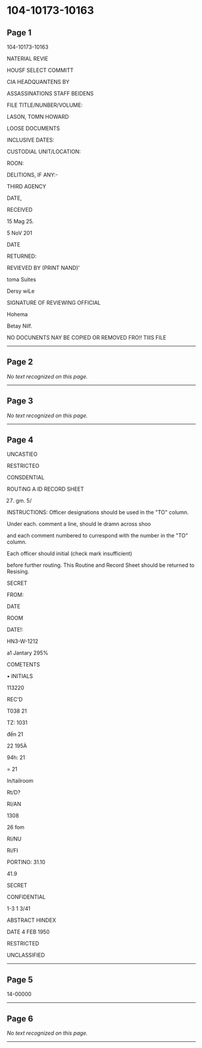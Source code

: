# 104-10173-10163

## Page 1

104-10173-10163

NATERIAL REVIE

HOUSF SELECT COMMITT

CIA HEADQUANTENS BY

ASSASSINATIONS STAFF BEIDENS

FILE TITLE/NUNBER/VOLUME:

LASON, TOMN HOWARD

LOOSE DOCUMENTS

INCLUSIVE DATES:

CUSTODIAL UNIT/LOCATION:

ROON:

DELITIONS, IF ANY:-

THIRD AGENCY

DATE,

RECEIVED

15 Mag 25.

5 NoV 201

DATE

RETURNED:

REVIEVED BY (PRINT NAND)'

toma Suites

Dersy wiLe

SIGNATURE OF REVIEWING OFFICIAL

Hohema

Betay Nilf.

NO DOCUNENTS NAY BE COPIED OR REMOVED FRO!! TIllS FILE

---

## Page 2

*No text recognized on this page.*

---

## Page 3

*No text recognized on this page.*

---

## Page 4

UNCASTIEO

RESTRICTEO

CONSDENTIAL

ROUTiNG A ID RECORD SHEET

27. gm. 5/

INSTRUCTIONS: Officer designations should be used in the "TO" column.

Under each. comment a line, should le dramn across shoo

and each comment numbered to currespond with the number in the "TO" column.

Each officer should initial (check mark insufficient)

before further routing. This Routine and Record Sheet should be returned to Resising.

SECRET

FROM:

DATE

ROOM

DATE!:

HN3-W-1212

a1 Jantary 295%

COMETENTS

• INITIALS

113220

REC'D

T038 21

TZ: 1031

đến 21

22 195À

94h: 21

= 21

In/tailroom

Rt/D?

RI/AN

1308

26 fom

RI/NU

Ri/FI

PORTINO: 31.10

41.9

SECRET

CONFIDENTIAL

1-3 1 3/41

ABSTRACT HINDEX

DATE 4 FEB 1950

RESTRICTED

UNCLASSIFIED

---

## Page 5

14-00000

---

## Page 6

*No text recognized on this page.*

---

